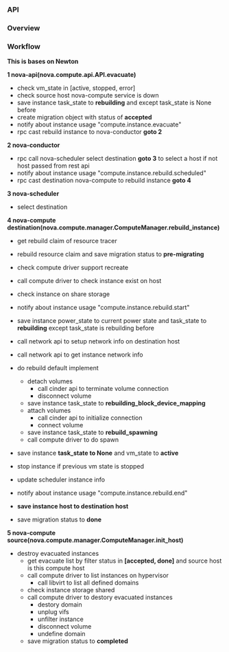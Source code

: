 ### API

### Overview

### Workflow

**This is bases on Newton**

**1 nova-api(nova.compute.api.API.evacuate)**
* check vm_state in [active, stopped, error]
* check source host nova-compute service is down
* save instance task_state to **rebuilding** and except task_state is None before
* create migration object with status of **accepted**
* notify about instance usage "compute.instance.evacuate"
* rpc cast rebuild instance to nova-conductor **goto 2**

**2 nova-conductor**
* rpc call nova-scheduler select destination **goto 3** to select a host if not host passed from rest api
* notify about instance usage "compute.instance.rebuild.scheduled"
* rpc cast destination nova-compute to rebuild instance **goto 4**

**3 nova-scheduler**
* select destination

**4 nova-compute destination(nova.compute.manager.ComputeManager.rebuild_instance)**
* get rebuild claim of resource tracer
* rebuild resource claim and save migration status to **pre-migrating**
* check compute driver support recreate
* call compute driver to check instance exist on host
* check instance on share storage
* notify about instance usage "compute.instance.rebuild.start"
* save instance power_state to current power state and task_state to **rebuilding** except task_state is rebuilding before
* call network api to setup network info on destination host
* call network api to get instance network info
* do rebuild default implement
  * detach volumes
    * call cinder api to terminate volume connection
    * disconnect volume
  * save instance task_state to **rebuilding_block_device_mapping**
  * attach volumes
    * call cinder api to initialize connection
    * connect volume
  * save instance task_state to **rebuild_spawning**
  * call compute driver to do spawn

* save instance **task_state to None** and vm_state to **active**
* stop instance if previous vm state is stopped
* update scheduler instance info
* notify about instance usage "compute.instance.rebuild.end"
* **save instance host to destination host**
* save migration status to **done**

**5 nova-compute source(nova.compute.manager.ComputeManager.init_host)**
* destroy evacuated instances
  * get evacuate list by filter status in **[accepted, done]** and source host is this compute host
  * call compute driver to list instances on hypervisor
    * call libvirt to list all defined domains
  * check instance storage shared
  * call compute driver to destory evacuated instances
    * destory domain
    * unplug vifs
    * unfilter instance
    * disconnect volume
    * undefine domain
  * save migration status to **completed**
